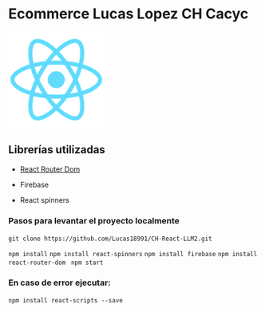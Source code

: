 # Ecommerce Lucas Lopez CH Cacyc

![](public/logo192.png)

## Librerías utilizadas

- [React Router Dom](https://reactrouter.com/en/main)

- Firebase

- React spinners

### Pasos para levantar el proyecto localmente

`git clone https://github.com/Lucas18991/CH-React-LLM2.git `

`npm install`
`npm install react-spinners`
`npm install firebase`
`npm install react-router-dom `
`npm start`

### En caso de error ejecutar:

`npm install react-scripts --save`
